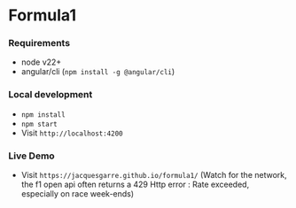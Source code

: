# Formula1

### Requirements

- node v22+
- angular/cli (`npm install -g @angular/cli`)


### Local development

- `npm install`
- `npm start`
- Visit `http://localhost:4200`

### Live Demo

- Visit `https://jacquesgarre.github.io/formula1/` 
(Watch for the network, the f1 open api often returns a 429 Http error : Rate exceeded, especially on race week-ends)